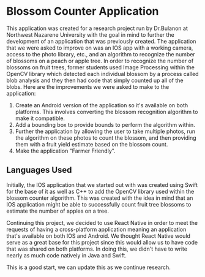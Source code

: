 # Blossom Counter Application

This application was created for a research project run by Dr.Bulanon at Northwest Nazarene University with the goal in mind to further the development of an application that was previously created. The application that we were asked to improve on was an IOS app with a working camera, access to the photo library, etc., and an algorithm to recognize the number of blossoms on a peach or apple tree. In order to recognize the number of blossoms on fruit trees, former students used Image Processing within the OpenCV library which detected each individual blossom by a process called blob analysis and they then had code that simply counted up all of the blobs. Here are the improvements we were asked to make to the application:

1. Create an Android version of the application so it's available on both platforms. This involves converting the blossom recognition algorithm to make it compatible.
2. Add a bounding box to provide bounds to perform the algorithm within.
3. Further the application by allowing the user to take multiple photos, run the algorithm on these photos to count the blossom, and then providing them with a fruit yield estimate based on the blossom count.
4. Make the application "Farmer Friendly".

## Languages Used

Initially, the IOS application that we started out with was created using Swift for the base of it as well as C++ to add the OpenCV library used within the blossom counter algorithm. This was created with the idea in mind that an IOS application might be able to successfully count fruit tree blossoms to estimate the number of apples on a tree.

Continuing this project, we decided to use React Native in order to meet the requests of having a cross-platform application meaning an application that's available on both IOS and Android. We thought React Native would serve as a great base for this project since this would allow us to have code that was shared on both platforms. In doing this, we didn't have to write nearly as much code natively in Java and Swift.

This is a good start, we can update this as we continue research.

